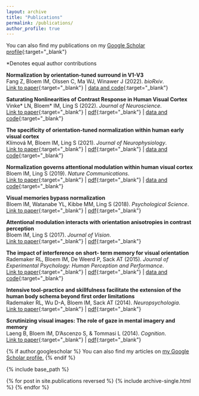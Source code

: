 ```yaml
---
layout: archive
title: "Publications"
permalink: /publications/
author_profile: true
---
```

You can also find my publications on my [Google Scholar profile](https://scholar.google.com/citations?user=y15xf2wAAAAJ&hl=en){:target="_blank"}

*Denotes equal author contributions

**Normalization by orientation-tuned surround in V1-V3**<br/>Fang Z, Bloem IM, Olssen C, Ma WJ, Winawer J (2022). *bioRxiv*.<br/>[Link to paper](https://www.biorxiv.org/content/10.1101/2021.11.06.467486v3){:target="_blank"} \| [data and code](https://osf.io/vxjya/){:target="_blank"}

**Saturating Nonlinearities of Contrast Response in Human Visual Cortex**<br/>Vinke* LN, Bloem* IM, Ling S (2022). *Journal of Neuroscience*.<br/>[Link to paper](https://www.jneurosci.org/content/42/7/1292.abstract){:target="_blank"} \| [pdf](http://ilonabloem.github.io/files/Vinke_etal_2022_JNeurosci.pdf){:target="_blank"} \| [data and code](https://osf.io/8g6ap/){:target="_blank"}

**The specificity of orientation-tuned normalization within human early visual cortex**<br/>Klímová M, Bloem IM, Ling S (2021). *Journal of Neurophysiology*.<br/>[Link to paper](https://journals.physiology.org/doi/full/10.1152/jn.00203.2021){:target="_blank"} \| [pdf](http://ilonabloem.github.io/files/Klimova_etal_2021_JNeurophy.pdf){:target="_blank"} \| [data and code](https://osf.io/bcyp5/){:target="_blank"}

**Normalization governs attentional modulation within human visual cortex**<br/>Bloem IM, Ling S (2019). *Nature Communications*.<br/>[Link to paper](https://www.nature.com/articles/s41467-019-13597-1){:target="_blank"} \| [pdf](http://ilonabloem.github.io/files/Bloem_Ling_2019_NatCom.pdf){:target="_blank"} \| [data and code](https://osf.io/4qz37/){:target="_blank"}

**Visual memories bypass normalization**<br/>Bloem IM, Watanabe YL, Kibbe MM, Ling S (2018). *Psychological Science*.<br/>[Link to paper](https://journals.sagepub.com/doi/full/10.1177/0956797617747091){:target="_blank"} \| [pdf](http://ilonabloem.github.io/files/Bloem_etal_2018_PsychSc.pdf){:target="_blank"}

**Attentional modulation interacts with orientation anisotropies in contrast perception**<br/>Bloem IM, Ling S (2017). *Journal of Vision*.<br/>[Link to paper](https://jov.arvojournals.org/article.aspx?articleid=2653975){:target="_blank"} \| [pdf](http://ilonabloem.github.io/files/Bloem_Ling_2017_JVision.pdf){:target="_blank"}

**The impact of interference on short- term memory for visual orientation**<br/>Rademaker RL, Bloem IM, De Weerd P, Sack AT (2015). *Journal of Experimental Psychology: Human Perception and Performance*.<br/>[Link to paper](https://psycnet.apa.org/record/2015-36851-001){:target="_blank"} \| [pdf](http://ilonabloem.github.io/files/Rademaker_2015_JHPP.pdf){:target="_blank"} \| [data and code](https://osf.io/h684y/){:target="_blank"}

**Intensive tool-practice and skillfulness facilitate the extension of the human body schema beyond first order limitations**<br/>Rademaker RL, Wu D-A, Bloem IM, Sack AT (2014). *Neuropsychologia*.<br/>[Link to paper](https://www.sciencedirect.com/science/article/pii/S0028393214000232){:target="_blank"} \| [pdf](http://ilonabloem.github.io/files/Rademaker_etal_2014_NeuroPsy.pdf){:target="_blank"} 

**Scrutinizing visual images: The role of gaze in mental imagery and memory**<br/>Laeng B, Bloem IM, D’Ascenzo S, & Tommasi L (2014). *Cognition*.<br/>[Link to paper](https://www.sciencedirect.com/science/article/pii/S0010027714000043){:target="_blank"} \| [pdf](http://ilonabloem.github.io/files/Laeng_etal_2014_Cognition.pdf){:target="_blank"}


{% if author.googlescholar %}
  You can also find my articles on <u><a href="{{author.googlescholar}}">my Google Scholar profile</a>.</u>
{% endif %}

{% include base_path %}

{% for post in site.publications reversed %}
  {% include archive-single.html %}
{% endfor %}
